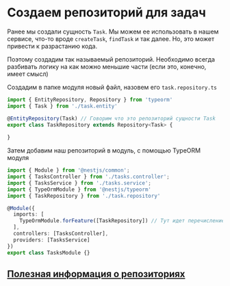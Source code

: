 # Создаем репозиторий для задач

Ранее мы создали сущность `Task`. Мы можем ее использовать в нашем сервисе, что-то вроде 
`createTask`, `findTask` и так далее. Но, это может привести к разрастанию кода.

Поэтому создадим так называемый репозиторий. Необходимо всегда разбивать логику на как можно меньшие части
(если это, конечно, имеет смысл)

Создадим в папке модуля новый файл, назовем его `task.repository.ts`

```typescript
import { EntityRepository, Repository } from 'typeorm'
import { Task } from './task.entity'

@EntityRepository(Task) // Говорим что это репозиторий сущности Task
export class TaskRepository extends Repository<Task> {
  
}
```

Затем добавим наш репозиторий в модуль, с помощью TypeORM модуля
```typescript
import { Module } from '@nestjs/common';
import { TasksController } from './tasks.controller';
import { TasksService } from './tasks.service';
import { TypeOrmModule } from '@nestjs/typeorm'
import { TaskRepository } from './task.repository'

@Module({
  imports: [
    TypeOrmModule.forFeature([TaskRepository]) // Тут идет перечисление модулей, который мы хотим включить в "экосистему" данного модуля
  ],
  controllers: [TasksController],
  providers: [TasksService]
})
export class TasksModule {}
```

## [Полезная информация о репозиториях](https://github.com/typeorm/typeorm/blob/master/docs/custom-repository.md)
